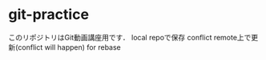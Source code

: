 # git-practice
このリポジトリはGit動画講座用です．
local repoで保存
conflict remote上で更新(conflict will happen)
for rebase
